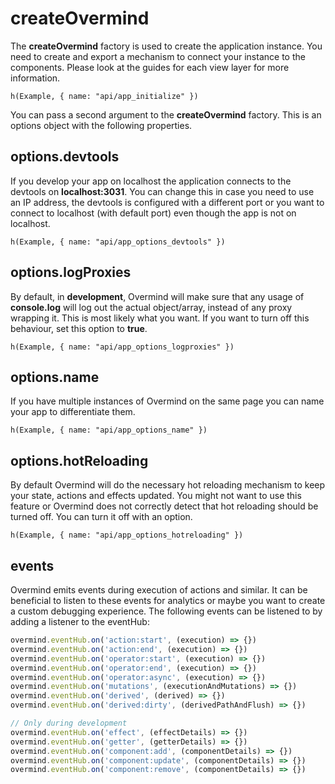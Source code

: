 # createOvermind

The **createOvermind** factory is used to create the application instance. You need to create and export a mechanism to connect your instance to the components. Please look at the guides for each view layer for more information.

```marksy
h(Example, { name: "api/app_initialize" })
```

You can pass a second argument to the **createOvermind** factory. This is an options object with the following properties.

## options.devtools
If you develop your app on localhost the application connects to the devtools on **localhost:3031**. You can change this in case you need to use an IP address, the devtools is configured with a different port or you want to connect to localhost (with default port) even though the app is not on localhost.

```marksy
h(Example, { name: "api/app_options_devtools" })
```

## options.logProxies
By default, in **development**, Overmind will make sure that any usage of **console.log** will log out the actual object/array, instead of any proxy wrapping it. This is most likely what you want. If you want to turn off this behaviour, set this option to **true**.

```marksy
h(Example, { name: "api/app_options_logproxies" })
```

## options.name
If you have multiple instances of Overmind on the same page you can name your app to differentiate them.

```marksy
h(Example, { name: "api/app_options_name" })
```

## options.hotReloading
By default Overmind will do the necessary hot reloading mechanism to keep your state, actions and effects updated. You might not want to use this feature or Overmind does not correctly detect that hot reloading should be turned off. You can turn it off with an option.

```marksy
h(Example, { name: "api/app_options_hotreloading" })
```

## events

Overmind emits events during execution of actions and similar. It can be beneficial to listen to these events for analytics or maybe you want to create a custom debugging experience. The following events can be listened to by adding a listener to the eventHub:

```ts
overmind.eventHub.on('action:start', (execution) => {})
overmind.eventHub.on('action:end', (execution) => {})
overmind.eventHub.on('operator:start', (execution) => {})
overmind.eventHub.on('operator:end', (execution) => {})
overmind.eventHub.on('operator:async', (execution) => {})
overmind.eventHub.on('mutations', (executionAndMutations) => {})
overmind.eventHub.on('derived', (derived) => {})
overmind.eventHub.on('derived:dirty', (derivedPathAndFlush) => {})

// Only during development
overmind.eventHub.on('effect', (effectDetails) => {})
overmind.eventHub.on('getter', (getterDetails) => {})
overmind.eventHub.on('component:add', (componentDetails) => {})
overmind.eventHub.on('component:update', (componentDetails) => {})
overmind.eventHub.on('component:remove', (componentDetails) => {})
```